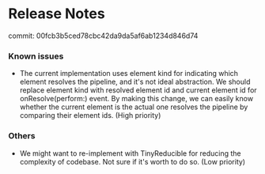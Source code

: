 # Release Notes

commit: 00fcb3b5ced78cbc42da9da5af6ab1234d846d74

### Known issues
- The current implementation uses element kind for indicating which element resolves the pipeline, and it's not ideal abstraction. We should replace element kind with resolved element id and current element id for onResolve(perform:) event. By making this change, we can easily know whether the current element is the actual one resolves the pipeline by comparing their element ids. (High priority)

### Others
- We might want to re-implement with TinyReducible for reducing the complexity of codebase. Not sure if it's worth to do so. (Low priority)